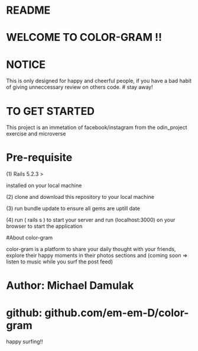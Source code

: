 # README

# WELCOME TO COLOR-GRAM !!

# NOTICE
 This is only designed for happy and cheerful people, if you have a bad habit of giving unneccessary review on others code. # stay away!

# TO GET STARTED

This project is an immetation of facebook/instagram from the odin_project exercise and microverse

# Pre-requisite
(1) Rails 5.2.3 >

installed on your local machine

(2) clone and download this repository to your local machine

(3) run bundle update to ensure all gems are uptill date

(4) run ( rails s ) to start your server and run (localhost:3000) on your browser to start the application

#About color-gram

color-gram is a platform to share your daily thought with your friends, explore their happy moments in their photos sections and (coming soon => listen to music while you surf the post feed)

# Author: Michael Damulak
# github: github.com/em-em-D/color-gram

happy surfing!!
